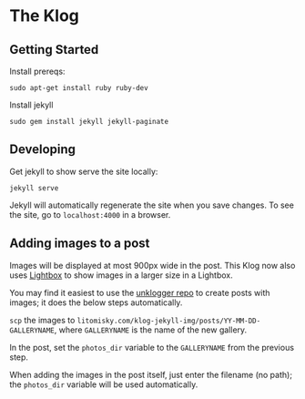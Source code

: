 # The Klog

## Getting Started

Install prereqs:

    sudo apt-get install ruby ruby-dev

Install jekyll

    sudo gem install jekyll jekyll-paginate



## Developing

Get jekyll to show serve the site locally:

    jekyll serve

Jekyll will automatically regenerate the site when you save changes.
To see the site, go to `localhost:4000` in a browser.



## Adding images to a post

Images will be displayed at most 900px wide in the post.
This Klog now also uses [Lightbox](https://lokeshdhakar.com/projects/lightbox2)
to show images in a larger size in a Lightbox.

You may find it easiest to use the [unklogger repo](https://github.com/krystofl/unklogger) to create posts with images; it does the below steps automatically.

`scp` the images to `litomisky.com/klog-jekyll-img/posts/YY-MM-DD-GALLERYNAME`,
where `GALLERYNAME` is the name of the new gallery.

In the post, set the `photos_dir` variable to the `GALLERYNAME` from the previous step.

When adding the images in the post itself, just enter the filename (no path);
the `photos_dir` variable will be used automatically.
